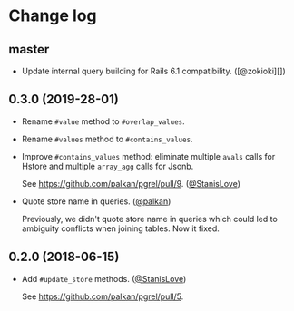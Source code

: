 # Change log

## master

- Update internal query building for Rails 6.1 compatibility. ([@zokioki][])

## 0.3.0 (2019-28-01)

- Rename `#value` method to `#overlap_values`.
- Rename `#values` method to `#contains_values`.
- Improve `#contains_values` method:
	eliminate multiple `avals` calls for Hstore and multiple `array_agg` calls for Jsonb.

  See https://github.com/palkan/pgrel/pull/9. ([@StanisLove][])

- Quote store name in queries. ([@palkan][])

  Previously, we didn't quote store name in queries which could led
  to ambiguity conflicts when joining tables.
  Now it fixed.

## 0.2.0 (2018-06-15)

- Add `#update_store` methods. ([@StanisLove][])

  See https://github.com/palkan/pgrel/pull/5.

[@palkan]: https://github.com/palkan
[@StanisLove]: https://github.com/StanisLove
